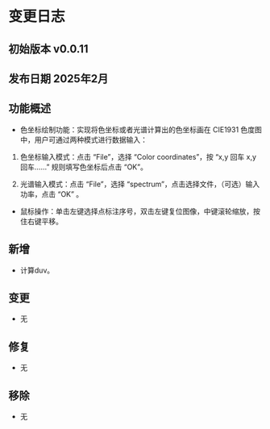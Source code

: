 # 变更日志

## 初始版本 v0.0.11

## 发布日期 2025年2月

## 功能概述

- 色坐标绘制功能：实现将色坐标或者光谱计算出的色坐标画在 CIE1931 色度图中，用户可通过两种模式进行数据输入：

1. 色坐标输入模式：点击 “File”，选择 “Color coordinates”，按 “x,y 回车 x,y 回车……” 规则填写色坐标后点击 “OK”。

2. 光谱输入模式：点击 “File”，选择 “spectrum”，点击选择文件，（可选）输入功率，点击 “OK” 。

- 鼠标操作：单击左键选择点标注序号，双击左键复位图像，中键滚轮缩放，按住右键平移。

## 新增

- 计算duv。

## 变更
- 无

## 修复
- 无

## 移除
- 无
